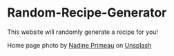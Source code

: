 # Random-Recipe-Generator
This website will randomly generate a recipe for you!

Home page photo by <a href="https://unsplash.com/@nadineprimeau?utm_content=creditCopyText&utm_medium=referral&utm_source=unsplash">Nadine Primeau</a> on <a href="https://unsplash.com/photos/assorted-condiment-lot--bLkT8wGV0I?utm_content=creditCopyText&utm_medium=referral&utm_source=unsplash">Unsplash</a>
  
